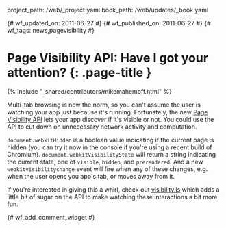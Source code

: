 project_path: /web/_project.yaml
book_path: /web/updates/_book.yaml

{# wf_updated_on: 2011-06-27 #}
{# wf_published_on: 2011-06-27 #}
{# wf_tags: news,pagevisibility #}

# Page Visibility API: Have I got your attention?  {: .page-title }

{% include "_shared/contributors/mikemahemoff.html" %}


Multi-tab browsing is now the norm, so you can't assume the user is watching your app just because it's running. Fortunately, the new [Page Visibility API](http://code.google.com/chrome/whitepapers/pagevisibility.html) lets your app discover if it's visible or not. You could use the API to cut down on unnecessary network activity and computation.

`document.webkitHidden` is a boolean value indicating if the current page is hidden (you can try it now in the console if you're using a recent build of Chromium). `document.webkitVisibilityState` will return a string indicating the current state, one of `visible`, `hidden`, and `prerendered`. And a new `webkitvisibilitychange` event will fire when any of these changes, e.g. when the user opens you app's tab, or moves away from it.

If you're interested in giving this a whirl, check out <a href="https://github.com/evilmartians/visibility.js">visibility.js</a> which adds a little bit of sugar on the API to make watching these interactions a bit more fun.


{# wf_add_comment_widget #}

